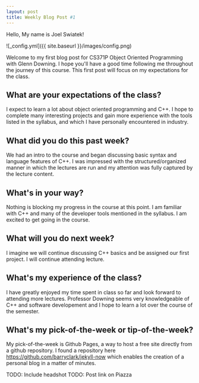 ```yaml
---
layout: post
title: Weekly Blog Post #1
---
```


Hello, My name is Joel Swiatek!

![_config.yml]({{ site.baseurl }}/images/config.png)
 
Welcome to my first blog post for CS371P Object Oriented Programming with Glenn Downing. I hope you'll have a good time following me throughout the journey of this course. This first post will focus on my expectations for the class. 

## What are your expectations of the class?
I expect to learn a lot about object oriented programming and C++. I hope to complete many interesting projects and gain more experience with the tools listed in the syllabus, and which I have personally encountered in industry.

## What did you do this past week?
We had an intro to the course and began discussing basic syntax and language features of C++. I was impressed with the structured/organized manner in which the lectures are run and my attention was fully captured by the lecture content. 

## What's in your way?
Nothing is blocking my progress in the course at this point. I am familiar with C++ and many of the developer tools mentioned in the syllabus. I am excited to get going in the course.

## What will you do next week?
I imagine we will continue discussing C++ basics and be assigned our first project. I will continue attending lecture.

## What's my experience of the class?
I have greatly enjoyed my time spent in class so far and look forward to attending more lectures. Professor Downing seems very knowledgeable of C++ and software developement and I hope to learn a lot over the course of the semester. 
## What's my pick-of-the-week or tip-of-the-week?
My pick-of-the-week is Github Pages, a way to host a free site directly from a github repository. I found a repository here https://github.com/barryclark/jekyll-now which enables the creation of a personal blog in a matter of minutes.

TODO: Include headshot
TODO: Post link on Piazza
